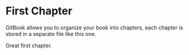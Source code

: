 # First Chapter

GitBook allows you to organize your book into chapters, each chapter is stored in a separate file like this one. 

Great first chapter.

